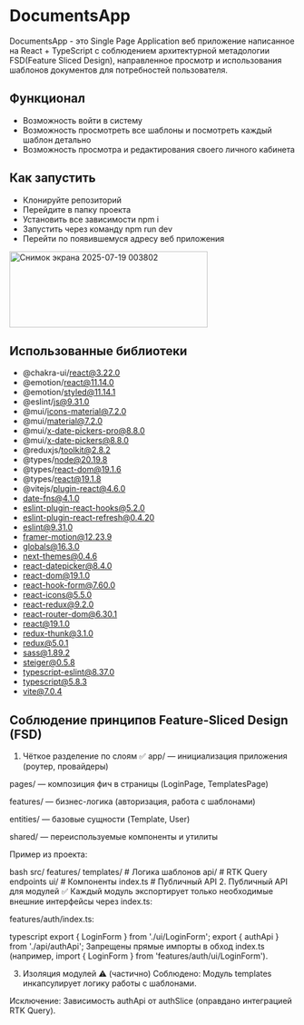 # DocumentsApp

DocumentsApp - это Single Page Application веб приложение написанное на React + TypeScript с соблюдением архитектурной метадологии FSD(Feature Sliced Design), направленное просмотр и использования шаблонов документов для потребностей пользователя.

## Функционал
- Возможность войти в систему
- Возможность просмотреть все шаблоны и посмотреть каждый шаблон детально
- Возможность просмотра и редактирования своего личного кабинета

## Как запустить
- Клонируйте репозиторий
- Перейдите в папку проекта
- Установить все зависимости npm i
- Запустить через команду npm run dev
- Перейти по появившемуся адресу веб приложения
<img width="349" height="134" alt="Снимок экрана 2025-07-19 003802" src="https://github.com/user-attachments/assets/51d0367b-703b-4727-aa55-9e0ae52745d8" />

## Использованные библиотеки

- @chakra-ui/react@3.22.0
- @emotion/react@11.14.0
- @emotion/styled@11.14.1
- @eslint/js@9.31.0
- @mui/icons-material@7.2.0
- @mui/material@7.2.0
- @mui/x-date-pickers-pro@8.8.0
- @mui/x-date-pickers@8.8.0
- @reduxjs/toolkit@2.8.2
- @types/node@20.19.8
- @types/react-dom@19.1.6
- @types/react@19.1.8
- @vitejs/plugin-react@4.6.0
- date-fns@4.1.0
- eslint-plugin-react-hooks@5.2.0
- eslint-plugin-react-refresh@0.4.20
- eslint@9.31.0
- framer-motion@12.23.9
- globals@16.3.0
- next-themes@0.4.6
- react-datepicker@8.4.0
- react-dom@19.1.0
- react-hook-form@7.60.0
- react-icons@5.5.0
- react-redux@9.2.0
- react-router-dom@6.30.1
- react@19.1.0
- redux-thunk@3.1.0
- redux@5.0.1
- sass@1.89.2
- steiger@0.5.8
- typescript-eslint@8.37.0
- typescript@5.8.3
- vite@7.0.4

## Соблюдение принципов Feature-Sliced Design (FSD)
1. Чёткое разделение по слоям ✅
app/ — инициализация приложения (роутер, провайдеры)

pages/ — композиция фич в страницы (LoginPage, TemplatesPage)

features/ — бизнес-логика (авторизация, работа с шаблонами)

entities/ — базовые сущности (Template, User)

shared/ — переиспользуемые компоненты и утилиты

Пример из проекта:

bash
src/
  features/
    templates/  # Логика шаблонов
      api/      # RTK Query endpoints
      ui/       # Компоненты
      index.ts  # Публичный API
2. Публичный API для модулей ✅
Каждый модуль экспортирует только необходимые внешние интерфейсы через index.ts:

features/auth/index.ts:

typescript
export { LoginForm } from './ui/LoginForm';
export { authApi } from './api/authApi';
Запрещены прямые импорты в обход index.ts (например, import { LoginForm } from 'features/auth/ui/LoginForm').

3. Изоляция модулей ⚠️ (частично)
Соблюдено: Модуль templates инкапсулирует логику работы с шаблонами.

Исключение: Зависимость authApi от authSlice (оправдано интеграцией RTK Query).

